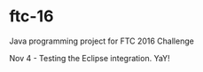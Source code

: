 # ftc-16
Java programming project for FTC 2016 Challenge

Nov 4 - Testing the Eclipse integration. YaY!